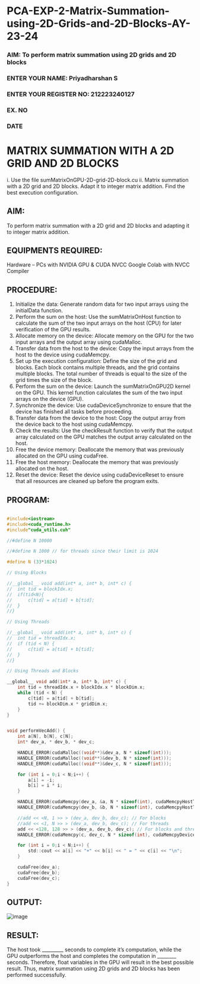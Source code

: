 # PCA-EXP-2-Matrix-Summation-using-2D-Grids-and-2D-Blocks-AY-23-24

<h3>AIM: To perform matrix summation using 2D grids and 2D blocks </h3>
<h3>ENTER YOUR NAME: Priyadharshan S</h3>
<h3>ENTER YOUR REGISTER NO: 212223240127</h3>
<h3>EX. NO</h3>
<h3>DATE</h3>
<h1> <align=center> MATRIX SUMMATION WITH A 2D GRID AND 2D BLOCKS </h3>
i.  Use the file sumMatrixOnGPU-2D-grid-2D-block.cu
ii. Matrix summation with a 2D grid and 2D blocks. Adapt it to integer matrix addition. Find the best execution configuration. </h3>

## AIM:
To perform  matrix summation with a 2D grid and 2D blocks and adapting it to integer matrix addition.

## EQUIPMENTS REQUIRED:
Hardware – PCs with NVIDIA GPU & CUDA NVCC
Google Colab with NVCC Compiler




## PROCEDURE:

1.	Initialize the data: Generate random data for two input arrays using the initialData function.
2.	Perform the sum on the host: Use the sumMatrixOnHost function to calculate the sum of the two input arrays on the host (CPU) for later verification of the GPU results.
3.	Allocate memory on the device: Allocate memory on the GPU for the two input arrays and the output array using cudaMalloc.
4.	Transfer data from the host to the device: Copy the input arrays from the host to the device using cudaMemcpy.
5.	Set up the execution configuration: Define the size of the grid and blocks. Each block contains multiple threads, and the grid contains multiple blocks. The total number of threads is equal to the size of the grid times the size of the block.
6.	Perform the sum on the device: Launch the sumMatrixOnGPU2D kernel on the GPU. This kernel function calculates the sum of the two input arrays on the device (GPU).
7.	Synchronize the device: Use cudaDeviceSynchronize to ensure that the device has finished all tasks before proceeding.
8.	Transfer data from the device to the host: Copy the output array from the device back to the host using cudaMemcpy.
9.	Check the results: Use the checkResult function to verify that the output array calculated on the GPU matches the output array calculated on the host.
10.	Free the device memory: Deallocate the memory that was previously allocated on the GPU using cudaFree.
11.	Free the host memory: Deallocate the memory that was previously allocated on the host.
12.	Reset the device: Reset the device using cudaDeviceReset to ensure that all resources are cleaned up before the program exits.

## PROGRAM:
```c

#include<iostream>
#include<cuda_runtime.h>
#include"cuda_utils.cuh"

//#define N 10000

//#define N 1000 // for threads since their limit is 1024

#define N (33*1024)

// Using Blocks 

//__global__ void add(int* a, int* b, int* c) {
//	int tid = blockIdx.x;
//	if(tid<N){
//		c[tid] = a[tid] + b[tid];
//	}
//}

// Using Threads

//__global__ void add(int* a, int* b, int* c) {
//	int tid = threadIdx.x;
//	if (tid < N) {
//		c[tid] = a[tid] + b[tid];
//	}
//}

// Using Threads and Blocks

__global__ void add(int* a, int* b, int* c) {
	int tid = threadIdx.x + blockIdx.x * blockDim.x;
	while (tid < N) {
		c[tid] = a[tid] + b[tid];
		tid += blockDim.x * gridDim.x;
	}
}


void performVecAdd() {
	int a[N], b[N], c[N];
	int* dev_a, * dev_b, * dev_c;

	HANDLE_ERROR(cudaMalloc((void**)&dev_a, N * sizeof(int)));
	HANDLE_ERROR(cudaMalloc((void**)&dev_b, N * sizeof(int)));
	HANDLE_ERROR(cudaMalloc((void**)&dev_c, N * sizeof(int)));

	for (int i = 0;i < N;i++) {
		a[i] = -i;
		b[i] = i * i;
	}

	HANDLE_ERROR(cudaMemcpy(dev_a, &a, N * sizeof(int), cudaMemcpyHostToDevice));
	HANDLE_ERROR(cudaMemcpy(dev_b, &b, N * sizeof(int), cudaMemcpyHostToDevice));

	//add << <N, 1 >> > (dev_a, dev_b, dev_c); // For blocks
	//add << <1, N >> > (dev_a, dev_b, dev_c); // For threads
	add << <128, 128 >> > (dev_a, dev_b, dev_c); // For blocks and threads
	HANDLE_ERROR(cudaMemcpy(c, dev_c, N * sizeof(int), cudaMemcpyDeviceToHost));

	for (int i = 0;i < N;i++) {
		std::cout << a[i] << "+" << b[i] << " = " << c[i] << "\n";
	}

	cudaFree(dev_a);
	cudaFree(dev_b);
	cudaFree(dev_c);
}

```

## OUTPUT:
![image](https://github.com/user-attachments/assets/30d30275-2aeb-473f-915a-e845ec58b170)

## RESULT:
The host took _________ seconds to complete it’s computation, while the GPU outperforms the host and completes the computation in ________ seconds. Therefore, float variables in the GPU will result in the best possible result. Thus, matrix summation using 2D grids and 2D blocks has been performed successfully.
